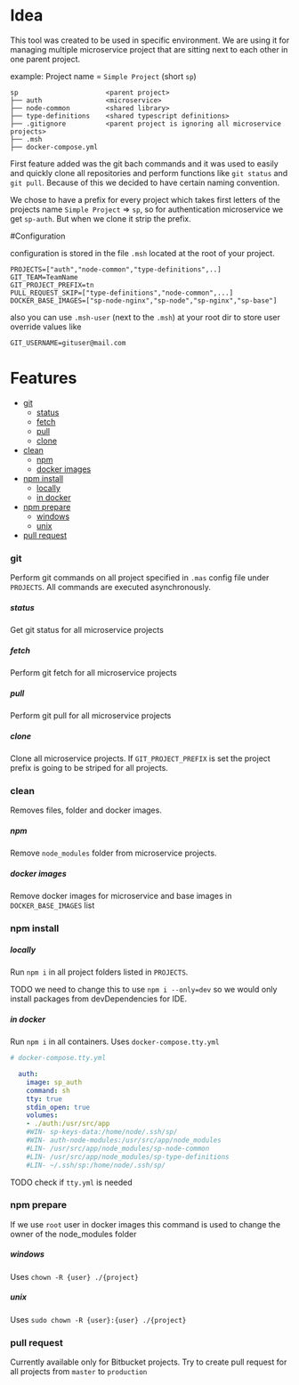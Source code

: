 # Idea

This tool was created to be used in specific environment. We are using it for managing multiple microservice project that are sitting next to each other in one parent project.

example: Project name = `Simple Project` (short `sp`)
```
sp                      <parent project>
├── auth                <microservice>
├── node-common         <shared library>
├── type-definitions    <shared typescript definitions>
├── .gitignore          <parent project is ignoring all microservice projects>
├── .msh
├── docker-compose.yml
```

First feature added was the git bach commands and it was used to easily and quickly clone all repositories and perform functions like `git status` and `git pull`. Because of this we decided to have certain naming convention.

We chose to have a prefix for every project which takes first letters of the projects name `Simple Project` => `sp`, so for authentication microservice we get `sp-auth`. But when we clone it strip the prefix.

#Configuration

configuration is stored in the file `.msh` located at the root of your project.
```dotenv
PROJECTS=["auth","node-common","type-definitions",..]
GIT_TEAM=TeamName
GIT_PROJECT_PREFIX=tn
PULL_REQUEST_SKIP=["type-definitions","node-common",...]
DOCKER_BASE_IMAGES=["sp-node-nginx","sp-node","sp-nginx","sp-base"]
```
also you can use `.msh-user` (next to the `.msh`) at your root dir to store user override values like
```dotenv
GIT_USERNAME=gituser@mail.com
```


# Features

* [git](#git)
  * [status](#git.status)
  * [fetch](#fetch)
  * [pull](#pull)
  * [clone](#clone)
* [clean](#clean)
  * [npm](#npm)
  * [docker images](#docker-images)
* [npm install](#npm-install)
  * [locally](#locally)
  * [in docker](#in-docker)
* [npm prepare](#npm-prepare)
  * [windows](#windows)
  * [unix](#unix)
* [pull request](#pull-request)

### git
Perform git commands on all project specified in `.mas` config file under `PROJECTS`. All commands are executed asynchronously.

##### status
Get git status for all microservice projects

##### fetch
Perform git fetch for all microservice projects

##### pull
Perform git pull for all microservice projects

##### clone
Clone all microservice projects. If `GIT_PROJECT_PREFIX` is set the project prefix is going to be striped for all projects.

### clean
Removes files, folder and docker images.

##### npm
Remove `node_modules` folder from microservice projects.

##### docker images
Remove docker images for microservice and base images in `DOCKER_BASE_IMAGES` list

### npm install

##### locally
Run `npm i` in all project folders listed in `PROJECTS`.

TODO we need to change this to use `npm i --only=dev` so we would only install packages from devDependencies for IDE.

##### in docker
Run `npm i` in all containers. Uses `docker-compose.tty.yml`

```yaml
# docker-compose.tty.yml

  auth:
    image: sp_auth
    command: sh
    tty: true
    stdin_open: true
    volumes:
    - ./auth:/usr/src/app
    #WIN- sp-keys-data:/home/node/.ssh/sp/
    #WIN- auth-node-modules:/usr/src/app/node_modules
    #LIN- /usr/src/app/node_modules/sp-node-common
    #LIN- /usr/src/app/node_modules/sp-type-definitions
    #LIN- ~/.ssh/sp:/home/node/.ssh/sp/
```
TODO check if `tty.yml` is needed

### npm prepare
If we use `root` user in docker images this command is used to change the owner of the node_modules folder

##### windows
Uses `chown -R {user} ./{project}`

##### unix
Uses `sudo chown -R {user}:{user} ./{project}`

### pull request
Currently available only for Bitbucket projects.
Try to create pull request for all projects from `master` to `production`